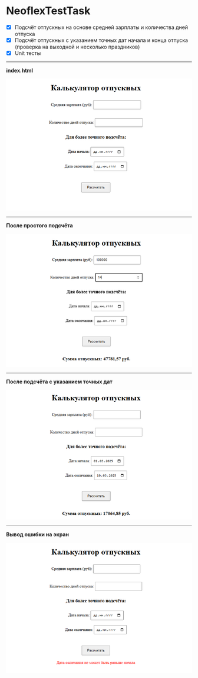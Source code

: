 # NeoflexTestTask

- [x] Подсчёт отпускных на основе средней зарплаты и количества дней отпуска
- [x] Подсчёт отпускных с указанием точных дат начала и конца отпуска (проверка на выходной и несколько праздников)
- [x] Unit тесты 

---

**index.html**

![](src/main/resources/img/index.png)

<hr>

**После простого подсчёта**

![](src/main/resources/img/main_calc.png)

<hr>

**После подсчёта с указанием точных дат**

![](src/main/resources/img/date_calc.png)

<hr>

**Вывод ошибки на экран**

![](src/main/resources/img/error.png)
